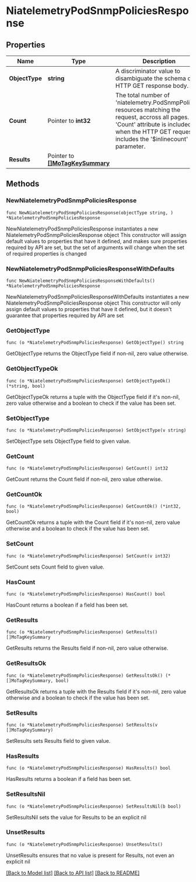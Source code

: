 # NiatelemetryPodSnmpPoliciesResponse

## Properties

Name | Type | Description | Notes
------------ | ------------- | ------------- | -------------
**ObjectType** | **string** | A discriminator value to disambiguate the schema of a HTTP GET response body. | 
**Count** | Pointer to **int32** | The total number of &#39;niatelemetry.PodSnmpPolicies&#39; resources matching the request, accross all pages. The &#39;Count&#39; attribute is included when the HTTP GET request includes the &#39;$inlinecount&#39; parameter. | [optional] 
**Results** | Pointer to [**[]MoTagKeySummary**](MoTagKeySummary.md) |  | [optional] 

## Methods

### NewNiatelemetryPodSnmpPoliciesResponse

`func NewNiatelemetryPodSnmpPoliciesResponse(objectType string, ) *NiatelemetryPodSnmpPoliciesResponse`

NewNiatelemetryPodSnmpPoliciesResponse instantiates a new NiatelemetryPodSnmpPoliciesResponse object
This constructor will assign default values to properties that have it defined,
and makes sure properties required by API are set, but the set of arguments
will change when the set of required properties is changed

### NewNiatelemetryPodSnmpPoliciesResponseWithDefaults

`func NewNiatelemetryPodSnmpPoliciesResponseWithDefaults() *NiatelemetryPodSnmpPoliciesResponse`

NewNiatelemetryPodSnmpPoliciesResponseWithDefaults instantiates a new NiatelemetryPodSnmpPoliciesResponse object
This constructor will only assign default values to properties that have it defined,
but it doesn't guarantee that properties required by API are set

### GetObjectType

`func (o *NiatelemetryPodSnmpPoliciesResponse) GetObjectType() string`

GetObjectType returns the ObjectType field if non-nil, zero value otherwise.

### GetObjectTypeOk

`func (o *NiatelemetryPodSnmpPoliciesResponse) GetObjectTypeOk() (*string, bool)`

GetObjectTypeOk returns a tuple with the ObjectType field if it's non-nil, zero value otherwise
and a boolean to check if the value has been set.

### SetObjectType

`func (o *NiatelemetryPodSnmpPoliciesResponse) SetObjectType(v string)`

SetObjectType sets ObjectType field to given value.


### GetCount

`func (o *NiatelemetryPodSnmpPoliciesResponse) GetCount() int32`

GetCount returns the Count field if non-nil, zero value otherwise.

### GetCountOk

`func (o *NiatelemetryPodSnmpPoliciesResponse) GetCountOk() (*int32, bool)`

GetCountOk returns a tuple with the Count field if it's non-nil, zero value otherwise
and a boolean to check if the value has been set.

### SetCount

`func (o *NiatelemetryPodSnmpPoliciesResponse) SetCount(v int32)`

SetCount sets Count field to given value.

### HasCount

`func (o *NiatelemetryPodSnmpPoliciesResponse) HasCount() bool`

HasCount returns a boolean if a field has been set.

### GetResults

`func (o *NiatelemetryPodSnmpPoliciesResponse) GetResults() []MoTagKeySummary`

GetResults returns the Results field if non-nil, zero value otherwise.

### GetResultsOk

`func (o *NiatelemetryPodSnmpPoliciesResponse) GetResultsOk() (*[]MoTagKeySummary, bool)`

GetResultsOk returns a tuple with the Results field if it's non-nil, zero value otherwise
and a boolean to check if the value has been set.

### SetResults

`func (o *NiatelemetryPodSnmpPoliciesResponse) SetResults(v []MoTagKeySummary)`

SetResults sets Results field to given value.

### HasResults

`func (o *NiatelemetryPodSnmpPoliciesResponse) HasResults() bool`

HasResults returns a boolean if a field has been set.

### SetResultsNil

`func (o *NiatelemetryPodSnmpPoliciesResponse) SetResultsNil(b bool)`

 SetResultsNil sets the value for Results to be an explicit nil

### UnsetResults
`func (o *NiatelemetryPodSnmpPoliciesResponse) UnsetResults()`

UnsetResults ensures that no value is present for Results, not even an explicit nil

[[Back to Model list]](../README.md#documentation-for-models) [[Back to API list]](../README.md#documentation-for-api-endpoints) [[Back to README]](../README.md)


